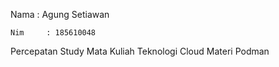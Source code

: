 Nama    : Agung Setiawan
```
Nim     : 185610048
```
Percepatan Study Mata Kuliah Teknologi Cloud Materi Podman
